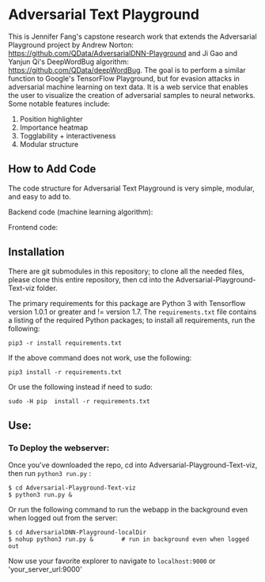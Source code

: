 Adversarial Text Playground
==========================

This is Jennifer Fang's capstone research work that extends the Adversarial Playground project by Andrew Norton: https://github.com/QData/AdversarialDNN-Playground and Ji Gao and Yanjun Qi's DeepWordBug algorithm: https://github.com/QData/deepWordBug. The goal is to perform a similar function to Google's TensorFlow Playground, but for evasion attacks in adversarial machine learning on text data.  It is a web service that enables the user to visualize the creation of adversarial samples to neural networks. Some notable features include:

1. Position highlighter
2. Importance heatmap
3. Togglability + interactiveness
4. Modular structure


How to Add Code
----------------

The code structure for Adversarial Text Playground is very simple, modular, and easy to add to.

Backend code (machine learning algorithm):

Frontend code:




Installation
------------

There are git submodules in this repository; to clone all the needed files, please clone this entire repository, then cd into the Adversarial-Playground-Text-viz folder. 

The primary requirements for this package are Python 3 with Tensorflow version 1.0.1 or greater and != version 1.7.  The `requirements.txt` file contains a listing of the required Python packages; to install all requirements, run the following:

```
pip3 -r install requirements.txt
```

If the above command does not work, use the following:

```
pip3 install -r requirements.txt
```

Or use the following instead if need to sudo:
```
sudo -H pip  install -r requirements.txt
```

Use:
----

### To Deploy the webserver:

Once you've downloaded the repo, cd into Adversarial-Playground-Text-viz, then run `python3 run.py` :

```
$ cd Adversarial-Playground-Text-viz
$ python3 run.py &       
```

Or run the following command to run the webapp in the background even when logged out from the server:
```
$ cd AdversarialDNN-Playground-localDir
$ nohup python3 run.py &        # run in background even when logged out
```

Now use your favorite explorer to navigate to `localhost:9000`  or 'your_server_url:9000'
